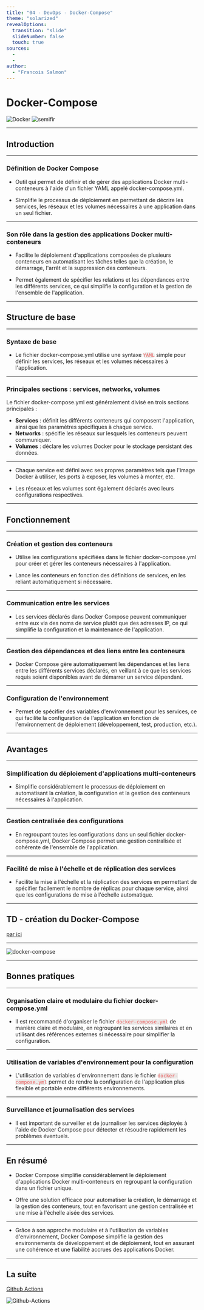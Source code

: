 ```yaml
---
title: "04 - DevOps - Docker-Compose"
theme: "solarized"
revealOptions:
  transition: "slide"
  slideNumber: false
  touch: true
sources: 
  - 
  - 
author: 
  - "Francois Salmon"
---
```


<head>
  <link rel="stylesheet" href="https://maxcdn.bootstrapcdn.com/font-awesome/4.5.0/css/font-awesome.min.css">
</head>

<style type="text/css">
  body{
    position: relative;
    height: 100vh;
  }

  body:before{
    content: ' ';
    position: absolute;
    top: 0;
    bottom: 0;
    left: 0;
    right: 0;
    background: url(https://raw.githubusercontent.com/tamo-semifir/gcp-assets/main/logo_semifir.png) no-repeat center fixed;
    background-size: 75vh 45vw;
    opacity: 0.2
  }

  code {
    color: #EB5757;
    background-color: rgba(135,131,120,0.15);
    border-radius: 10px;
    font-size: 90%;
  }
</style>

# Docker-Compose

![Docker](/assets/Docker.svg) <!-- .element width="35%" align="left"-->
![semifir](/assets/logo_semifir.png) <!-- .element width="19%" align="right" -->

---

## Introduction

----

### Définition de Docker Compose

- Outil qui permet de définir et de gérer des applications Docker multi-conteneurs à l'aide d'un fichier YAML appelé docker-compose.yml.

- Simplifie le processus de déploiement en permettant de décrire les services, les réseaux et les volumes nécessaires à une application dans un seul fichier.

----

### Son rôle dans la gestion des applications Docker multi-conteneurs

- Facilite le déploiement d'applications composées de plusieurs conteneurs en automatisant les tâches telles que la création, le démarrage, l'arrêt et la suppression des conteneurs.

- Permet également de spécifier les relations et les dépendances entre les différents services, ce qui simplifie la configuration et la gestion de l'ensemble de l'application.

---

## Structure de base

----

### Syntaxe de base

- Le fichier docker-compose.yml utilise une syntaxe `YAML` simple pour définir les services, les réseaux et les volumes nécessaires à l'application.

----

### Principales sections : services, networks, volumes

Le fichier docker-compose.yml est généralement divisé en trois sections principales :

- **Services** : définit les différents conteneurs qui composent l'application, ainsi que les paramètres spécifiques à chaque service.
- **Networks** : spécifie les réseaux sur lesquels les conteneurs peuvent communiquer.
- **Volumes** : déclare les volumes Docker pour le stockage persistant des données.

----

- Chaque service est défini avec ses propres paramètres tels que l'image Docker à utiliser, les ports à exposer, les volumes à monter, etc.

- Les réseaux et les volumes sont également déclarés avec leurs configurations respectives.

---

## Fonctionnement

----

### Création et gestion des conteneurs

- Utilise les configurations spécifiées dans le fichier docker-compose.yml pour créer et gérer les conteneurs nécessaires à l'application.

- Lance les conteneurs en fonction des définitions de services, en les reliant automatiquement si nécessaire.

----

### Communication entre les services

- Les services déclarés dans Docker Compose peuvent communiquer entre eux via des noms de service plutôt que des adresses IP, ce qui simplifie la configuration et la maintenance de l'application.

----

### Gestion des dépendances et des liens entre les conteneurs

- Docker Compose gère automatiquement les dépendances et les liens entre les différents services déclarés, en veillant à ce que les services requis soient disponibles avant de démarrer un service dépendant.

----

### Configuration de l'environnement

- Permet de spécifier des variables d'environnement pour les services, ce qui facilite la configuration de l'application en fonction de l'environnement de déploiement (développement, test, production, etc.).

---

## Avantages

----

### Simplification du déploiement d'applications multi-conteneurs

- Simplifie considérablement le processus de déploiement en automatisant la création, la configuration et la gestion des conteneurs nécessaires à l'application.

----

### Gestion centralisée des configurations

- En regroupant toutes les configurations dans un seul fichier docker-compose.yml, Docker Compose permet une gestion centralisée et cohérente de l'ensemble de l'application.

----

### Facilité de mise à l'échelle et de réplication des services

- Facilite la mise à l'échelle et la réplication des services en permettant de spécifier facilement le nombre de réplicas pour chaque service, ainsi que les configurations de mise à l'échelle automatique.

---

## TD - création du Docker-Compose

[par ici](../../demo/04.1_DevOps_TD_Docker-Compose.md)

---

![docker-compose](../../assets/schémas/docker-compose.png) <!-- .element width="65%" -->

---

## Bonnes pratiques

----

### Organisation claire et modulaire du fichier docker-compose.yml

- Il est recommandé d'organiser le fichier `docker-compose.yml` de manière claire et modulaire, en regroupant les services similaires et en utilisant des références externes si nécessaire pour simplifier la configuration.

----

### Utilisation de variables d'environnement pour la configuration

- L'utilisation de variables d'environnement dans le fichier `docker-compose.yml` permet de rendre la configuration de l'application plus flexible et portable entre différents environnements.

----

### Surveillance et journalisation des services

- Il est important de surveiller et de journaliser les services déployés à l'aide de Docker Compose pour détecter et résoudre rapidement les problèmes éventuels.

---

## En résumé

- Docker Compose simplifie considérablement le déploiement d'applications Docker multi-conteneurs en regroupant la configuration dans un fichier unique.

- Offre une solution efficace pour automatiser la création, le démarrage et la gestion des conteneurs, tout en favorisant une gestion centralisée et une mise à l'échelle aisée des services.

----

- Grâce à son approche modulaire et à l'utilisation de variables d'environnement, Docker Compose simplifie la gestion des environnements de développement et de déploiement, tout en assurant une cohérence et une fiabilité accrues des applications Docker.

---

## La suite

[Github Actions](05_DevOps_Github_Actions.md)

![Github-Actions](/assets/Github-Actions.svg) <!-- .element width="25%" -->
